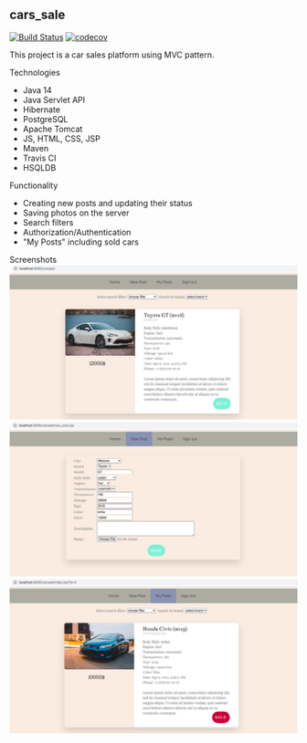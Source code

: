## cars_sale

[![Build Status](https://travis-ci.org/s-manannikov/cars_sale.svg?branch=master)](https://travis-ci.org/s-manannikov/cars_sale)
[![codecov](https://codecov.io/gh/s-manannikov/cars_sale/branch/master/graph/badge.svg)](https://codecov.io/gh/s-manannikov/cars_sale)

This project is a car sales platform using MVC pattern.

Technologies
- Java 14
- Java Servlet API
- Hibernate
- PostgreSQL
- Apache Tomcat  
- JS, HTML, CSS, JSP
- Maven
- Travis CI
- HSQLDB

Functionality
- Creating new posts and updating their status
- Saving photos on the server
- Search filters
- Authorization/Authentication
- "My Posts" including sold cars

Screenshots
![](https://github.com/s-manannikov/cars_sale/blob/master/img/01.png)
![](https://github.com/s-manannikov/cars_sale/blob/master/img/02.png)
![](https://github.com/s-manannikov/cars_sale/blob/master/img/03.png)